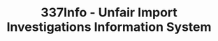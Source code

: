 ---
bigquery: https://console.cloud.google.com/bigquery?p=patents-public-data&d=usitc_investigations&page=dataset&project=sheets-management-319211
citation: US International Trade Commission 337Info Unfair Import Investigations Information
  System
contributors: US International Trade Comission
cost: None
description: US International Trade Commission 337Info Unfair Import Investigations
  Information System contains data on investigations done under Section 337. Section
  337 declares the infringement of certain statutory intellectual property rights
  and other forms of unfair competition in import trade to be unlawful practices.
  Most Section 337 investigations involve allegations of patent or registered trademark
  infringement.
documentation: FAQ and tutorial available on the site
last_edit: Mon, 04 Apr 2022 19:10:40 GMT
location: https://pubapps2.usitc.gov/337external/
maintained_by: US International Trade Comission
schema_fields: '[''finalIdOnViolationIssue'', ''internalRemand'', ''markmanHearing'',
  ''dateComplaintFiled'', ''gcAttorney'', ''finalIdOnViolationDue'', ''aljAssigned'',
  ''patentNumbers'', ''id'', ''dateOfPublicationFrNotice'', ''currentActiveALJ'',
  ''teoReliefGranted'', ''copyrightNumbers'', ''finalDetViolation'', ''ouiiAttorney'',
  ''finalDetNoViolation'', ''teoIdIssueDate'', ''title'', ''startDateMarkmanHearing'',
  ''dateCreated'', ''docketNo'', ''scheduledStartDateEvidHear'', ''trademarkNumbers'',
  ''reportingRequirements'', ''endDateMarkmanHearing'', ''investigationType'', ''complainant'',
  ''cafcAppeals'', ''investigationTermDate'', ''currentStatus'', ''actualStartDateEvidHear'',
  ''issueDateOtherNonFinal'', ''publication_number'', ''respondent'', ''actualEndDateEvidHear'',
  ''ouiiParticipation'', ''invUnfairAct'', ''scheduledEndDateEvidHear'', ''teoIdDueDate'',
  ''teoProceedingInvolved'', ''htsNumbers'', ''investigationNo'', ''targetDate'',
  ''lastUpdated'', ''patentNumber'']'
shortname: unfair_import_investigations
tags:
- import
- legal
- trade
timeframe: 2008-2021 (prior to 2008 downloadable as a JSON file)
title: 337Info - Unfair Import Investigations Information System
uuid: 2721f5ec-e599-4890-9265-9706719fc71e
---